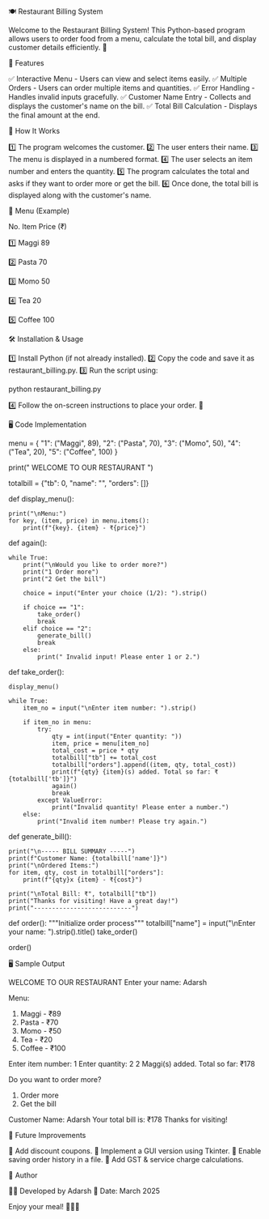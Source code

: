 🍽️ Restaurant Billing System

Welcome to the Restaurant Billing System! This Python-based program allows users to order food from a menu, calculate the total bill, and display customer details efficiently. 🍜

📌 Features

✅ Interactive Menu - Users can view and select items easily.
✅ Multiple Orders - Users can order multiple items and quantities.
✅ Error Handling - Handles invalid inputs gracefully.
✅ Customer Name Entry - Collects and displays the customer's name on the bill.
✅ Total Bill Calculation - Displays the final amount at the end.

📝 How It Works

1️⃣ The program welcomes the customer.
2️⃣ The user enters their name.
3️⃣ The menu is displayed in a numbered format.
4️⃣ The user selects an item number and enters the quantity.
5️⃣ The program calculates the total and asks if they want to order more or get the bill.
6️⃣ Once done, the total bill is displayed along with the customer's name.

📜 Menu (Example)

No.         Item        Price (₹)

1️⃣          Maggi        89

2️⃣          Pasta        70

3️⃣          Momo         50

4️⃣          Tea          20

5️⃣          Coffee       100

🛠️ Installation & Usage

1️⃣ Install Python (if not already installed).
2️⃣ Copy the code and save it as restaurant_billing.py.
3️⃣ Run the script using:

python restaurant_billing.py

4️⃣ Follow the on-screen instructions to place your order. 🍕

🖥️ Code Implementation

menu = {
    "1": ("Maggi", 89),
    "2": ("Pasta", 70),
    "3": ("Momo", 50),
    "4": ("Tea", 20),
    "5": ("Coffee", 100)
}

print(" WELCOME TO OUR RESTAURANT ")

totalbill = {"tb": 0, "name": "", "orders": []}  

def display_menu():
    
    print("\nMenu:")
    for key, (item, price) in menu.items():
        print(f"{key}. {item} - ₹{price}")

def again():
   
    while True:
        print("\nWould you like to order more?")
        print("1️ Order more")
        print("2️ Get the bill")
        
        choice = input("Enter your choice (1/2): ").strip()

        if choice == "1":
            take_order()
            break
        elif choice == "2":
            generate_bill()
            break
        else:
            print(" Invalid input! Please enter 1 or 2.")

def take_order():
   
    display_menu()
    
    while True:
        item_no = input("\nEnter item number: ").strip()
        
        if item_no in menu:
            try:
                qty = int(input("Enter quantity: "))
                item, price = menu[item_no]
                total_cost = price * qty
                totalbill["tb"] += total_cost
                totalbill["orders"].append((item, qty, total_cost))
                print(f"{qty} {item}(s) added. Total so far: ₹{totalbill['tb']}")
                again()
                break
            except ValueError:
                print("Invalid quantity! Please enter a number.")
        else:
            print("Invalid item number! Please try again.")

def generate_bill():
   
    print("\n----- BILL SUMMARY -----")
    print(f"Customer Name: {totalbill['name']}")
    print("\nOrdered Items:")
    for item, qty, cost in totalbill["orders"]:
        print(f"{qty}x {item} - ₹{cost}")
    
    print("\nTotal Bill: ₹", totalbill["tb"])
    print("Thanks for visiting! Have a great day!")
    print("---------------------------")

def order():
    """Initialize order process"""
    totalbill["name"] = input("\nEnter your name: ").strip().title()
    take_order()

order()

🖥️ Sample Output

WELCOME TO OUR RESTAURANT
Enter your name: Adarsh

Menu:
1. Maggi - ₹89
2. Pasta - ₹70
3. Momo - ₹50
4. Tea - ₹20
5. Coffee - ₹100

Enter item number: 1
Enter quantity: 2
2 Maggi(s) added. Total so far: ₹178

Do you want to order more?
1. Order more
2. Get the bill

Customer Name: Adarsh
Your total bill is: ₹178
Thanks for visiting!

🎯 Future Improvements

🔹 Add discount coupons.
🔹 Implement a GUI version using Tkinter.
🔹 Enable saving order history in a file.
🔹 Add GST & service charge calculations.

📌 Author

👨‍💻 Developed by Adarsh
📅 Date: March 2025

Enjoy your meal! 🍔🍟🥤

